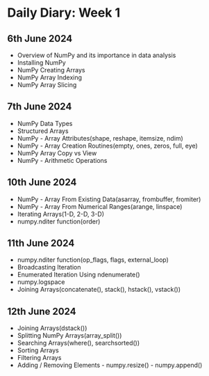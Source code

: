 # Daily Diary: Week 1

## 6th June 2024

- Overview of NumPy and its importance in data analysis
- Installing NumPy
- NumPy Creating Arrays
- NumPy Array Indexing
- NumPy Array Slicing


## 7th June 2024

- NumPy Data Types
- Structured Arrays
- NumPy - Array Attributes(shape, reshape, itemsize, ndim)
- NumPy - Array Creation Routines(empty, ones, zeros, full, eye)
- NumPy Array Copy vs View
- NumPy - Arithmetic Operations


## 10th June 2024

- NumPy - Array From Existing Data(asarray, frombuffer, fromiter)
- NumPy - Array From Numerical Ranges(arange, linspace)
- Iterating Arrays(1-D, 2-D, 3-D)
- numpy.nditer function(order)


## 11th June 2024

- numpy.nditer function(op_flags, flags, external_loop)
- Broadcasting Iteration
- Enumerated Iteration Using ndenumerate()
- numpy.logspace
- Joining Arrays(concatenate(), stack(), hstack(), vstack())

## 12th June 2024

- Joining Arrays(dstack())
- Splitting NumPy Arrays(array_split())
- Searching Arrays(where(), searchsorted())
- Sorting Arrays
- Filtering Arrays
- Adding / Removing Elements
      - numpy.resize()
      - numpy.append()
